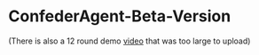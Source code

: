 # ConfederAgent-Beta-Version



(There is also a 12 round demo [video](https://drive.google.com/file/d/1G4ANbmolILROHiIIw0mO2nmyaSbfbjn0/view?usp=sharing) that was too large to upload)
